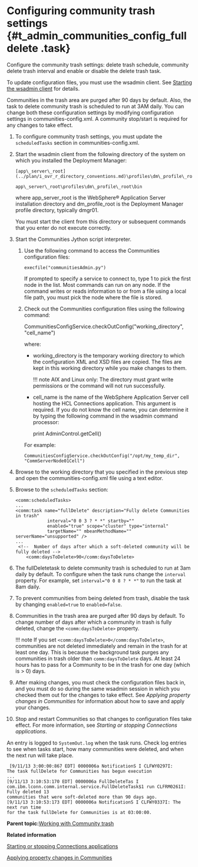 # Configuring community trash settings {#t_admin_communities_config_fulldelete .task}

Configure the community trash settings: delete trash schedule, community delete trash interval and enable or disable the delete trash task.

To update configuration files, you must use the wsadmin client. See [Starting the wsadmin client](t_admin_wsadmin_starting.md) for details.

Communities in the trash area are purged after 90 days by default. Also, the task to delete community trash is scheduled to run at 3AM daily. You can change both these configuration settings by modifying configuration settings in communities-config.xml. A community stop/start is required for any changes to take effect.

1.  To configure community trash settings, you must update the `scheduledTasks` section in communities-config.xml.
2.  Start the wsadmin client from the following directory of the system on which you installed the Deployment Manager:

    ```
    [app\_server\_root](../plan/i_ovr_r_directory_conventions.md)\profiles\dm\_profile\_root\bin
    ```

    ```
    app\_server\_root\profiles\dm\_profile\_root\bin
    ```

    where app\_server\_root is the WebSphere® Application Server installation directory and dm\_profile\_root is the Deployment Manager profile directory, typically dmgr01.

    You must start the client from this directory or subsequent commands that you enter do not execute correctly.

3.  Start the Communities Jython script interpreter.

    1.  Use the following command to access the Communities configuration files:

        ```
        execfile("communitiesAdmin.py")
        ```

        If prompted to specify a service to connect to, type 1 to pick the first node in the list. Most commands can run on any node. If the command writes or reads information to or from a file using a local file path, you must pick the node where the file is stored.

    2.  Check out the Communities configuration files using the following command:

        CommunitiesConfigService.checkOutConfig\("working\_directory", "cell\_name"\)

        where:

        -   working\_directory is the temporary working directory to which the configuration XML and XSD files are copied. The files are kept in this working directory while you make changes to them.

            !!! note
    AIX and Linux only: The directory must grant write permissions or the command will not run successfully.

        -   cell\_name is the name of the WebSphere Application Server cell hosting the HCL Connections application. This argument is required. If you do not know the cell name, you can determine it by typing the following command in the wsadmin command processor:

            print AdminControl.getCell\(\)

        For example:

        ```
        CommunitiesConfigService.checkOutConfig("/opt/my_temp_dir", "CommServerNode01Cell")
        ```

4.  Browse to the working directory that you specified in the previous step and open the communities-config.xml file using a text editor.

5.  Browse to the `scheduledTasks` section:

    ```
    <comm:scheduledTasks>
    ...
    <comm:task name="fullDelete" description="Fully delete Communities in trash"
                interval="0 0 3 ? * *" startby=""
                enabled="true" scope="cluster" type="internal"
                targetName="" mbeanMethodName="" serverName="unsupported" />
    ...
     <!--  Number of days after which a soft-deleted community will be fully deleted -->
        <comm:daysToDelete>90</comm:daysToDelete>
    
    ```

6.  The fullDeletetask to delete community trash is scheduled to run at 3am daily by default. To configure when the task runs change the `interval` property. For example, set `interval="0 0 8 ? * *"` to run the task at 8am daily.

7.  To prevent communities from being deleted from trash, disable the task by changing `enabled=true` to `enabled=false`.

8.  Communities in the trash area are purged after 90 days by default. To change number of days after which a community in trash is fully deleted, change the `<comm:daysToDelete>` property.

    !!! note
    If you set `<comm:daysToDelete>0</comm:daysToDelete>`, communities are not deleted immediately and remain in the trash for at least one day. This is because the background task purges any communities in trash older than `comm:daysToDelete` days. At least 24 hours has to pass for a Community to be in the trash for one day \(which is \> 0\) days.

9.  After making changes, you must check the configuration files back in, and you must do so during the same wsadmin session in which you checked them out for the changes to take effect. See *Applying property changes in Communities* for information about how to save and apply your changes.

10. Stop and restart Communities so that changes to configuration files take effect. For more information, see *Starting or stopping Connections applications*.


An entry is logged to `SystemOut.log` when the task runs. Check log entries to see when tasks start, how many communities were deleted, and when the next run will take place.

```
 [9/11/13 3:00:00:867 EDT] 0000006a NotificationS I CLFWY0297I: 
The task fullDelete for Communities has begun execution
...
[9/11/13 3:10:53:170 EDT] 0000006a FullDeleteTas I 
com.ibm.lconn.comm.internal.service.FullDeleteTask$1 run CLFRM0261I: Fully deleted 13 
communities that were soft-deleted more than 90 days ago. 
[9/11/13 3:10:53:173 EDT] 0000006a NotificationS I CLFWY0337I: The next run time 
for the task fullDelete for Communities is at 03:00:00. 
```

**Parent topic:**[Working with Community trash](../admin/c_admin_communities_trash.md)

**Related information**  


[Starting or stopping Connections applications](../admin/t_admin_common_startstop_apps.md)

[Applying property changes in Communities](../admin/t_admin_communities_save_changes.md)

